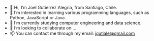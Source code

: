 - 👋 Hi, I’m Joel Gutierrez Alegria, from Santiago, Chile.
- 👀 I’m interested in learning various programming languages, such as Python, JavaScript or Java.
- 🌱 I’m currently studying computer engineering and data science.
- 💞️ I’m looking to collaborate on ...
- 📫 You can contact me through my email: jgutiale@gmail.com

<!---
JoelGutierrezA/JoelGutierrezA is a ✨ special ✨ repository because its `README.md` (this file) appears on your GitHub profile.
You can click the Preview link to take a look at your changes.
--->

